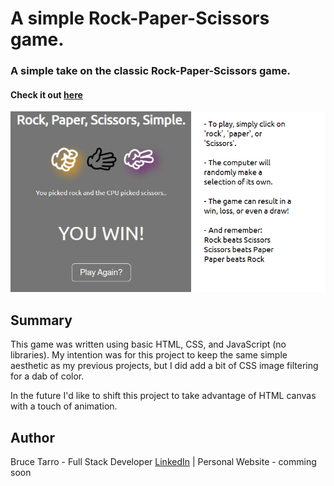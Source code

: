 # A simple Rock-Paper-Scissors game.

 ### A simple take on the classic Rock-Paper-Scissors game.

#### Check it out [here](https://btarro.github.io/rock-paper-scissors)

 ![](images/rps.png)

## Summary
This game was written using basic HTML, CSS, and JavaScript (no libraries). My intention was for this project to keep the same simple aesthetic as my previous projects, but I did add a bit of CSS image filtering for a dab of color. 

In the future I'd like to shift this project to take advantage of HTML canvas with a touch of animation.

## Author
Bruce Tarro - Full Stack Developer [LinkedIn](https://www.linkedin.com/in/bruce-tarro/) | Personal Website - comming soon